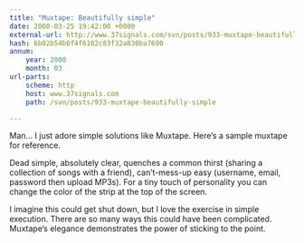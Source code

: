 ```yaml
---
title: "Muxtape: Beautifully simple"
date: 2008-03-25 19:42:00 +0000
external-url: http://www.37signals.com/svn/posts/933-muxtape-beautifully-simple
hash: 6b02b54b0f4f6102c83f32a830ba7690
annum:
    year: 2008
    month: 03
url-parts:
    scheme: http
    host: www.37signals.com
    path: /svn/posts/933-muxtape-beautifully-simple

---
```


Man… I just adore simple solutions like Muxtape. Here’s a sample muxtape for reference.



Dead simple, absolutely clear, quenches a common thirst (sharing a collection of songs with a friend), can’t-mess-up easy (username, email, password then upload MP3s). For a tiny touch of personality you can change the color of the strip at the top of the screen.



I imagine this could get shut down, but I love the exercise in simple execution. There are so many ways this could have been complicated. Muxtape’s elegance demonstrates the power of sticking to the point.

  

